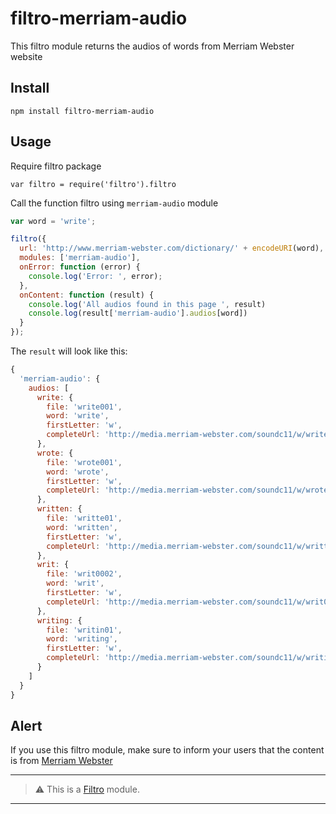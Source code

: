 filtro-merriam-audio
====================

This filtro module returns the audios of words from Merriam Webster website

## Install

`npm install filtro-merriam-audio`

## Usage

Require filtro package
```
var filtro = require('filtro').filtro
```

Call the function filtro using `merriam-audio` module
```js
var word = 'write';

filtro({
  url: 'http://www.merriam-webster.com/dictionary/' + encodeURI(word),
  modules: ['merriam-audio'],
  onError: function (error) {
    console.log('Error: ', error);
  },
  onContent: function (result) {
    console.log('All audios found in this page ', result)
    console.log(result['merriam-audio'].audios[word])
  }
});
```

The `result` will look like this:
```js
{
  'merriam-audio': {
    audios: [
      write: {
        file: 'write001',
        word: 'write',
        firstLetter: 'w',
        completeUrl: 'http://media.merriam-webster.com/soundc11/w/write001.wav'
      },
      wrote: {
        file: 'wrote001',
        word: 'wrote',
        firstLetter: 'w',
        completeUrl: 'http://media.merriam-webster.com/soundc11/w/wrote001.wav'
      },
      written: {
        file: 'writte01',
        word: 'written',
        firstLetter: 'w',
        completeUrl: 'http://media.merriam-webster.com/soundc11/w/writte01.wav'
      },
      writ: {
        file: 'writ0002',
        word: 'writ',
        firstLetter: 'w',
        completeUrl: 'http://media.merriam-webster.com/soundc11/w/writ0002.wav'
      },
      writing: {
        file: 'writin01',
        word: 'writing',
        firstLetter: 'w',
        completeUrl: 'http://media.merriam-webster.com/soundc11/w/writin01.wav'
      }
    ]
  }
}
```

## Alert

If you use this filtro module, make sure to inform your users that the content is from [Merriam Webster](http://www.merriam-webster.com/)


 ---
 > :warning: This is a [Filtro](http://github.com/felquis/filtro) module.
 ---
